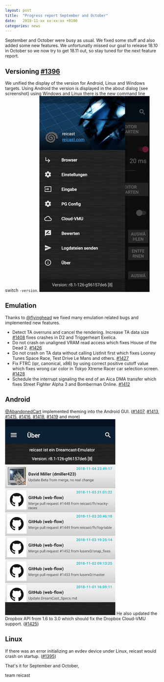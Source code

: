 ```yaml
---
layout: post
title:  "Progress report September and October"
date:   2018-11-xx xx:xx:xx +0100
categories: news
---
```


September and October were busy as usual. We fixed some stuff and also added some new features.
We unfortunatly missed our goal to release 18.10 in October so we now try to get 18.11 out, so stay tuned for the next feature report.

Versioning [#1396](https://github.com/reicast/reicast-emulator/pull/1396)
---
We unified the display of the version for Android, Linux and Windows targets.
Using Android the version is displayed in the about dialog (see screenshot) using Windows and Linux there is the new command line switch ``-version``.
![Android version](/_images/2018-11_1396_version.png "Android version")

Emulation
---
Thanks to [@flyinghead](https://github.com/flyinghead) we fixed many emulation related bugs and implemented new features.

- Detect TA overruns and cancel the rendering. Increase TA data size [#1408](https://github.com/reicast/reicast-emulator/pull/1408) fixes crashes in D2 and Triggerheart Exelica.
- Do not crash on unaligned VRAM read access which fixes House of the Dead 2. [#1426](https://github.com/reicast/reicast-emulator/pull/1426)
- Do not crash on TA data without calling ListInit first which fixes Looney Tunes Space Race, Test Drive Le Mans and others. [#1427](https://github.com/reicast/reicast-emulator/pull/1427)
- Fix FTRC (ipr, canonical, x86) by using correct positive cutoff value which fixes wrong car color in Tokyo Xtreme Racer car selection screen. [#1428](https://github.com/reicast/reicast-emulator/pull/1428)
- Schedule the interrupt signaling the end of an Aica DMA transfer which fixes Street Fighter Alpha 3 and Bomberman Online. [#1412](https://github.com/reicast/reicast-emulator/pull/1412)

Android
---
[@AbandonedCart](https://github.com/AbandonedCart) implemented theming into the Android GUI. ([#1407](https://github.com/reicast/reicast-emulator/pull/1407), [#1413](https://github.com/reicast/reicast-emulator/pull/1413), [#1415](https://github.com/reicast/reicast-emulator/pull/1415), [#1416](https://github.com/reicast/reicast-emulator/pull/1416), [#1418](https://github.com/reicast/reicast-emulator/pull/1418), [#1419](https://github.com/reicast/reicast-emulator/pull/1419) and more)
![Android theming](/_images/2018-11_1407_theming.png "Android theming")
He also updated the Dropbox API from 1.6 to 3.0 which should fix the Dropbox Cloud-VMU support. ([#1425](https://github.com/reicast/reicast-emulator/pull/1425))

Linux
---
If there was an error initializing an evdev device under Linux, reicast would crash on startup. ([#1395](https://github.com/reicast/reicast-emulator/pull/1395))

That's it for September and October,

team reicast

